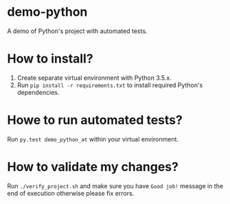 demo-python
===========
A demo of Python's project with automated tests.

How to install?
===============
1. Create separate virtual environment with Python 3.5.x.
2. Run `pip install -r requirements.txt` to install required Python's dependencies.

Howe to run automated tests?
============================
Run `py.test demo_python_at` within your virtual environment.
 
How to validate my changes?
===========================
Run `./verify_project.sh` and make sure you have `Good job!` message in the end of execution otherwise please fix errors.
